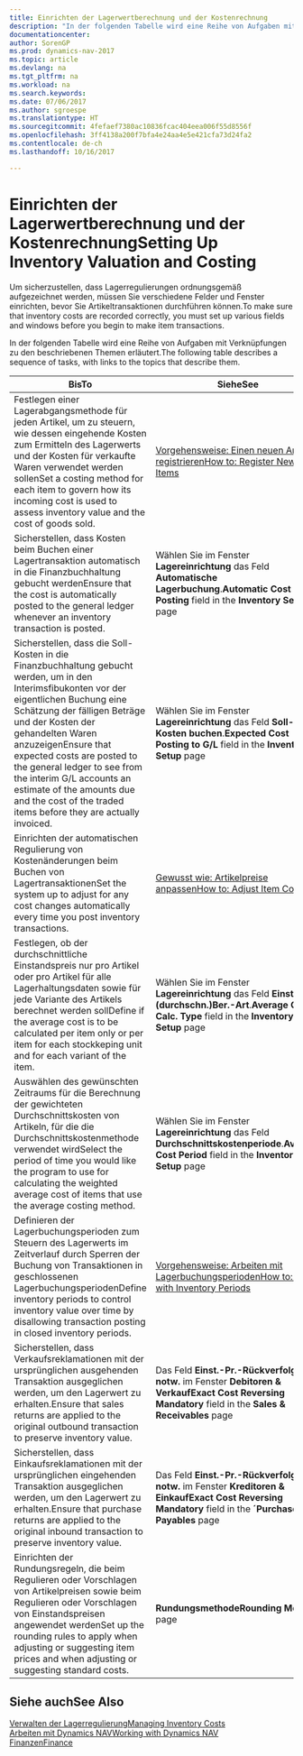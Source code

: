 ```yaml
---
title: Einrichten der Lagerwertberechnung und der Kostenrechnung
description: "In der folgenden Tabelle wird eine Reihe von Aufgaben mit Verknüpfungen zu den beschriebenen Themen erläutert."
documentationcenter: 
author: SorenGP
ms.prod: dynamics-nav-2017
ms.topic: article
ms.devlang: na
ms.tgt_pltfrm: na
ms.workload: na
ms.search.keywords: 
ms.date: 07/06/2017
ms.author: sgroespe
ms.translationtype: HT
ms.sourcegitcommit: 4fefaef7380ac10836fcac404eea006f55d8556f
ms.openlocfilehash: 3ff4138a200f7bfa4e24aa4e5e421cfa73d24fa2
ms.contentlocale: de-ch
ms.lasthandoff: 10/16/2017

---
```

# <a name="setting-up-inventory-valuation-and-costing"></a><span data-ttu-id="0ad77-103">Einrichten der Lagerwertberechnung und der Kostenrechnung</span><span class="sxs-lookup"><span data-stu-id="0ad77-103">Setting Up Inventory Valuation and Costing</span></span>
<span data-ttu-id="0ad77-104">Um sicherzustellen, dass Lagerregulierungen ordnungsgemäß aufgezeichnet werden, müssen Sie verschiedene Felder und Fenster einrichten, bevor Sie Artikeltransaktionen durchführen können.</span><span class="sxs-lookup"><span data-stu-id="0ad77-104">To make sure that inventory costs are recorded correctly, you must set up various fields and windows before you begin to make item transactions.</span></span>

<span data-ttu-id="0ad77-105">In der folgenden Tabelle wird eine Reihe von Aufgaben mit Verknüpfungen zu den beschriebenen Themen erläutert.</span><span class="sxs-lookup"><span data-stu-id="0ad77-105">The following table describes a sequence of tasks, with links to the topics that describe them.</span></span>

|<span data-ttu-id="0ad77-106">**Bis**</span><span class="sxs-lookup"><span data-stu-id="0ad77-106">**To**</span></span>|<span data-ttu-id="0ad77-107">**Siehe**</span><span class="sxs-lookup"><span data-stu-id="0ad77-107">**See**</span></span>|  
|------------|-------------|  
|<span data-ttu-id="0ad77-108">Festlegen einer Lagerabgangsmethode für jeden Artikel, um zu steuern, wie dessen eingehende Kosten zum Ermitteln des Lagerwerts und der Kosten für verkaufte Waren verwendet werden sollen</span><span class="sxs-lookup"><span data-stu-id="0ad77-108">Set a costing method for each item to govern how its incoming cost is used to assess inventory value and the cost of goods sold.</span></span>|[<span data-ttu-id="0ad77-109">Vorgehensweise: Einen neuen Artikel registrieren</span><span class="sxs-lookup"><span data-stu-id="0ad77-109">How to: Register New Items</span></span>](inventory-how-register-new-items.md)|  
|<span data-ttu-id="0ad77-110">Sicherstellen, dass Kosten beim Buchen einer Lagertransaktion automatisch in die Finanzbuchhaltung gebucht werden</span><span class="sxs-lookup"><span data-stu-id="0ad77-110">Ensure that the cost is automatically posted to the general ledger whenever an inventory transaction is posted.</span></span>|<span data-ttu-id="0ad77-111">Wählen Sie im Fenster **Lagereinrichtung** das Feld **Automatische Lagerbuchung**.</span><span class="sxs-lookup"><span data-stu-id="0ad77-111">**Automatic Cost Posting** field in the **Inventory Setup** page</span></span>|  
|<span data-ttu-id="0ad77-112">Sicherstellen, dass die Soll-Kosten in die Finanzbuchhaltung gebucht werden, um in den Interimsfibukonten vor der eigentlichen Buchung eine Schätzung der fälligen Beträge und der Kosten der gehandelten Waren anzuzeigen</span><span class="sxs-lookup"><span data-stu-id="0ad77-112">Ensure that expected costs are posted to the general ledger to see from the interim G/L accounts an estimate of the amounts due and the cost of the traded items before they are actually invoiced.</span></span>|<span data-ttu-id="0ad77-113">Wählen Sie im Fenster **Lagereinrichtung** das Feld **Soll-Kosten buchen**.</span><span class="sxs-lookup"><span data-stu-id="0ad77-113">**Expected Cost Posting to G/L** field in the **Inventory Setup** page</span></span>|  
|<span data-ttu-id="0ad77-114">Einrichten der automatischen Regulierung von Kostenänderungen beim Buchen von Lagertransaktionen</span><span class="sxs-lookup"><span data-stu-id="0ad77-114">Set the system up to adjust for any cost changes automatically every time you post inventory transactions.</span></span>|[<span data-ttu-id="0ad77-115">Gewusst wie: Artikelpreise anpassen</span><span class="sxs-lookup"><span data-stu-id="0ad77-115">How to: Adjust Item Costs</span></span>](inventory-how-adjust-item-costs.md)|  
|<span data-ttu-id="0ad77-116">Festlegen, ob der durchschnittliche Einstandspreis nur pro Artikel oder pro Artikel für alle Lagerhaltungsdaten sowie für jede Variante des Artikels berechnet werden soll</span><span class="sxs-lookup"><span data-stu-id="0ad77-116">Define if the average cost is to be calculated per item only or per item for each stockkeping unit and for each variant of the item.</span></span>|<span data-ttu-id="0ad77-117">Wählen Sie im Fenster **Lagereinrichtung** das Feld **Einst.-Pr.(durchschn.)Ber.-Art**.</span><span class="sxs-lookup"><span data-stu-id="0ad77-117">**Average Cost Calc. Type** field in the **Inventory Setup** page</span></span>|  
|<span data-ttu-id="0ad77-118">Auswählen des gewünschten Zeitraums für die Berechnung der gewichteten Durchschnittskosten von Artikeln, für die die Durchschnittskostenmethode verwendet wird</span><span class="sxs-lookup"><span data-stu-id="0ad77-118">Select the period of time you would like the program to use for calculating the weighted average cost of items that use the average costing method.</span></span>|<span data-ttu-id="0ad77-119">Wählen Sie im Fenster **Lagereinrichtung** das Feld **Durchschnittskostenperiode**.</span><span class="sxs-lookup"><span data-stu-id="0ad77-119">**Average Cost Period** field in the **Inventory Setup** page</span></span>|  
|<span data-ttu-id="0ad77-120">Definieren der Lagerbuchungsperioden zum Steuern des Lagerwerts im Zeitverlauf durch Sperren der Buchung von Transaktionen in geschlossenen Lagerbuchungsperioden</span><span class="sxs-lookup"><span data-stu-id="0ad77-120">Define inventory periods to control inventory value over time by disallowing transaction posting in closed inventory periods.</span></span>|[<span data-ttu-id="0ad77-121">Vorgehensweise: Arbeiten mit Lagerbuchungsperioden</span><span class="sxs-lookup"><span data-stu-id="0ad77-121">How to: Work with Inventory Periods</span></span>](finance-how-to-work-with-inventory-periods.md)|  
|<span data-ttu-id="0ad77-122">Sicherstellen, dass Verkaufsreklamationen mit der ursprünglichen ausgehenden Transaktion ausgeglichen werden, um den Lagerwert zu erhalten.</span><span class="sxs-lookup"><span data-stu-id="0ad77-122">Ensure that sales returns are applied to the original outbound transaction to preserve inventory value.</span></span>|<span data-ttu-id="0ad77-123">Das Feld **Einst.-Pr.-Rückverfolg. notw.** im Fenster **Debitoren & Verkauf**</span><span class="sxs-lookup"><span data-stu-id="0ad77-123">**Exact Cost Reversing Mandatory** field in the **Sales & Receivables** page</span></span>|  
|<span data-ttu-id="0ad77-124">Sicherstellen, dass Einkaufsreklamationen mit der ursprünglichen eingehenden Transaktion ausgeglichen werden, um den Lagerwert zu erhalten.</span><span class="sxs-lookup"><span data-stu-id="0ad77-124">Ensure that purchase returns are applied to the original inbound transaction to preserve inventory value.</span></span>|<span data-ttu-id="0ad77-125">Das Feld **Einst.-Pr.-Rückverfolg. notw.** im Fenster **Kreditoren & Einkauf**</span><span class="sxs-lookup"><span data-stu-id="0ad77-125">**Exact Cost Reversing Mandatory** field in the **´Purchases & Payables** page</span></span>|
|<span data-ttu-id="0ad77-126">Einrichten der Rundungsregeln, die beim Regulieren oder Vorschlagen von Artikelpreisen sowie beim Regulieren oder Vorschlagen von Einstandspreisen angewendet werden</span><span class="sxs-lookup"><span data-stu-id="0ad77-126">Set up the rounding rules to apply when adjusting or suggesting item prices and when adjusting or suggesting standard costs.</span></span>|<span data-ttu-id="0ad77-127">**Rundungsmethode**</span><span class="sxs-lookup"><span data-stu-id="0ad77-127">**Rounding Method** page</span></span>|  

## <a name="see-also"></a><span data-ttu-id="0ad77-128">Siehe auch</span><span class="sxs-lookup"><span data-stu-id="0ad77-128">See Also</span></span>  
[<span data-ttu-id="0ad77-129">Verwalten der Lagerregulierung</span><span class="sxs-lookup"><span data-stu-id="0ad77-129">Managing Inventory Costs</span></span>](finance-manage-inventory-costs.md)  
[<span data-ttu-id="0ad77-130">Arbeiten mit Dynamics NAV</span><span class="sxs-lookup"><span data-stu-id="0ad77-130">Working with Dynamics NAV</span></span>](ui-work-product.md)  
[<span data-ttu-id="0ad77-131">Finanzen</span><span class="sxs-lookup"><span data-stu-id="0ad77-131">Finance</span></span>](finance.md)  

